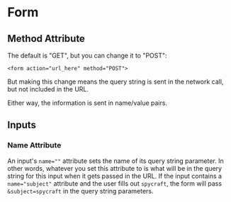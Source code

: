 # Form

## Method Attribute

The default is "GET", but you can change it to "POST":

`<form action="url_here" method="POST">`

But making this change means the query string is sent in the network call, but not included in the URL.

Either way, the information is sent in name/value pairs.


## Inputs

### Name Attribute

An input's `name=""` attribute sets the name of its query string parameter.  In other words, whatever you set this attribute to is what will be in the query string for this input when it gets passed in the URL.  If the input contains a `name="subject"` attribute and the user fills out `spycraft`, the form will pass `&subject=spycraft` in the query string parameters.